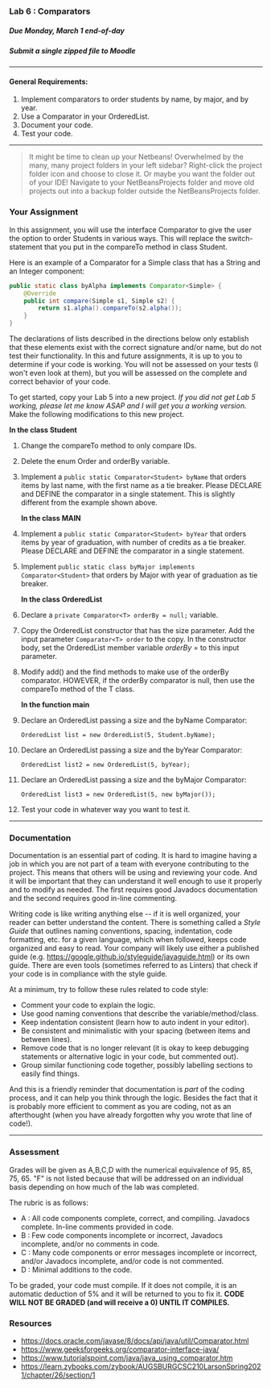 ### Lab 6 : Comparators
##### Due Monday, March 1 end-of-day
##### Submit a single zipped file to Moodle

<hr>

#### General Requirements:

1. Implement comparators to order students by name, by major, and by year.
2. Use a Comparator in your OrderedList.
2. Document your code.
3. Test your code.

<hr>

> It might be time to clean up your Netbeans! Overwhelmed by the many, many project folders in your left sidebar? Right-click the project folder icon and choose to close it. Or maybe you want the folder out of your IDE! Navigate to your NetBeansProjects folder and move old projects out into a backup folder outside the NetBeansProjects folder.

### Your Assignment

In this assignment, you will use the interface Comparator to give the user the option to order Students in various ways. This will replace the switch-statement that you put in the compareTo method in class Student. 

Here is an example of a Comparator for a Simple class that has a String and an Integer component:

```Java
public static class byAlpha implements Comparator<Simple> {
	@Override
	public int compare(Simple s1, Simple s2) {
		return s1.alpha().compareTo(s2.alpha());
	}
}
```

The declarations of lists described in the directions below only establish that these elements exist with the correct signature and/or name, but do not test their functionality. In this and future assignments, it is up to you to determine if your code is working. You will not be assessed on your tests (I won't even look at them), but you will be assessed on the complete and correct behavior of your code.

To get started, copy your Lab 5 into a new project. _If you did not get Lab 5 working, please let me know ASAP and I will get you a working version._ Make the following modifications to this new project.

**In the class Student**

1. Change the compareTo method to only compare IDs.

2. Delete the enum Order and orderBy variable.

2. Implement a `public static Comparator<Student> byName` that orders items by last name, with the first name as a tie breaker. Please DECLARE and DEFINE the comparator in a single statement. This is slightly different from the example shown above.

	**In the class MAIN**

3. Implement a `public static Comparator<Student> byYear` that orders items by year of graduation, with number of credits as a tie breaker. Please DECLARE and DEFINE the comparator in a single statement. 

4. Implement `public static class byMajor implements Comparator<Student>` that orders by Major with year of graduation as tie breaker.

	**In the class OrderedList**

5. Declare a `private Comparator<T> orderBy = null;` variable.

6. Copy the OrderedList constructor that has the size parameter. Add the input parameter `Comparator<T> order` to the copy. In the constructor body, set the OrderedList member variable _orderBy_ = to this input parameter.

7. Modify add() and the find methods to make use of the orderBy comparator. HOWEVER, if the orderBy comparator is null, then use the compareTo method of the T class.

	**In the function main**

8. Declare an OrderedList passing a size and the byName Comparator:

	`OrderedList list = new OrderedList(5, Student.byName);`

9. Declare an OrderedList passing a size and the byYear Comparator:

	`OrderedList list2 = new OrderedList(5, byYear);`

10. Declare an OrderedList passing a size and the byMajor Comparator:

	`OrderedList list3 = new OrderedList(5, new byMajor());`

11. Test your code in whatever way you want to test it.

<hr>

### Documentation

Documentation is an essential part of coding. It is hard to imagine having a job in which you are not part of a team with everyone contributing to the project. This means that others will be using and reviewing your code. And it will be important that they can understand it well enough to use it properly and to modify as needed. The first requires good Javadocs documentation and the second requires good in-line commenting.

Writing code is like writing anything else -- if it is well organized, your reader can better understand the content. There is something called a _Style Guide_ that outlines naming conventions, spacing, indentation, code formatting, etc. for a given language, which when followed, keeps code organized and easy to read. Your company will likely use either a published guide (e.g. https://google.github.io/styleguide/javaguide.html) or its own guide. There are even tools (sometimes referred to as Linters) that check if your code is in compliance with the style guide.

At a minimum, try to follow these rules related to code style:
- Comment your code to explain the logic.
- Use good naming conventions that describe the variable/method/class.
- Keep indentation consistent (learn how to auto indent in your editor).
- Be consistent and minimalistic with your spacing (between items and between lines).
- Remove code that is no longer relevant (it is okay to keep debugging statements or alternative logic in your code, but commented out).
- Group similar functioning code together, possibly labelling sections to easily find things.

And this is a friendly reminder that documentation is _part_ of the coding process, and it can help you think through the logic. Besides the fact that it is probably more efficient to comment as you are coding, not as an afterthought (when you have already forgotten why you wrote that line of code!).

<hr>

### Assessment

Grades will be given as A,B,C,D with the numerical equivalence of 95, 85, 75, 65. "F" is not listed because that will be addressed on an individual basis depending on how much of the lab was completed.

The rubric is as follows:

- A : All code components complete, correct, and compiling. Javadocs complete. In-line comments provided in code.
- B : Few code components incomplete or incorrect, Javadocs incomplete, and/or no comments in code.
- C : Many code components or error messages incomplete or incorrect, and/or Javadocs incomplete, and/or code is not commented.
- D : Minimal additions to the code.

To be graded, your code must compile. If it does not compile, it is an automatic deduction of 5% and it will be returned to you to fix it. **CODE WILL NOT BE GRADED (and will receive a 0) UNTIL IT COMPILES.**

### Resources

- https://docs.oracle.com/javase/8/docs/api/java/util/Comparator.html
- https://www.geeksforgeeks.org/comparator-interface-java/
- https://www.tutorialspoint.com/java/java_using_comparator.htm
- https://learn.zybooks.com/zybook/AUGSBURGCSC210LarsonSpring2021/chapter/26/section/1
